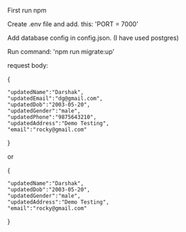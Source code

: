 First run npm 

Create .env file and add. this: 'PORT = 7000'

Add database config in config.json. (I have used postgres)

Run command: 'npm run migrate:up'

request body:

{

    "updatedName":"Darshak",
    "updatedEmail":"dg@gmail.com",
    "updatedDob":"2003-05-20",
    "updatedGender":"male",
    "updatedPhone":"9875643210",
    "updatedAddress":"Demo Testing",
    "email":"rocky@gmail.com"

}

or

{

    "updatedName":"Darshak",
    "updatedDob":"2003-05-20",
    "updatedGender":"male",
    "updatedAddress":"Demo Testing",
    "email":"rocky@gmail.com"

}
